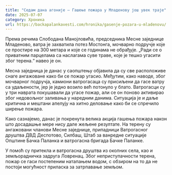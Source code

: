 ```yaml
---
title: "Седам дана агоније – Гашење пожара у Младенову још увек траје"
date: 2025-07-07
category: Хроника
url: https://backapalankavesti.com/hronika/gasenje-pozara-u-mladenovu/
---
```


Према речима Слободана Манојловића, председника Месне заједнице Младеново, ватра је захватила потез Мостонга, мочварно подручје које се простире на 300 метара и које се годинама не обрађује. „Ради се о приватним парцелама са наслагама суве траве, које је тешко угасити због терена.“ навео је он.

Месна заједница је данас у саопштењу објавила да су све расположиве снаге ангажоване како би се пожар угасио. Међутим, како наводе, због мочварног подручја, камиони ватрогасаца су присиљени да гасе ватру са удаљености, јер је једно возило већ потонуло у блато. Ватрогасци су у три наврата покушавали да угасе пожар, али се он поново активирао због недовољног заливања у наредним данима. Ситуација је и даље критична и мештани апелују на хитно деловање како би се спречило ширење пожара.

Како сазнајемо, данас је покренута велика акција гашења пожара након што досадашње мере нису дале жељене резултате. На терену су ангажовани чланови Месне заједнице, припадници Ватрогасног друштва ДВД Деспотово, Силбаш, Штаб за ванредне ситуације Општине Бачка Паланка и ватрогасна бригада Бачке Паланке.

У помоћ су притекла и ватрогасна друштва из околних села, као и земљорадничка задруга Ловренац. Због неприступачности терена, пожар се гаси постепеним натапањем водом, с обзиром на то да не постоји могућност приласка за затрпавање земљом.
